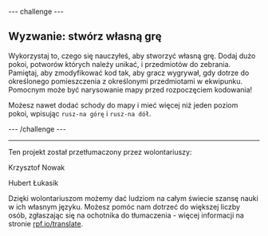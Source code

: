 --- challenge ---

## Wyzwanie: stwórz własną grę

Wykorzystaj to, czego się nauczyłeś, aby stworzyć własną grę. Dodaj dużo pokoi, potworów których należy unikać, i przedmiotów do zebrania. Pamiętaj, aby zmodyfikować kod tak, aby gracz wygrywał, gdy dotrze do określonego pomieszczenia z określonymi przedmiotami w ekwipunku. Pomocnym może być narysowanie mapy przed rozpoczęciem kodowania!

Możesz nawet dodać schody do mapy i mieć więcej niż jeden poziom pokoi, wpisując `rusz-na górę` i `rusz-na dół`.

--- /challenge ---


***
Ten projekt został przetłumaczony przez wolontariuszy:

Krzysztof Nowak

Hubert Łukasik

Dzięki wolontariuszom możemy dać ludziom na całym świecie szansę nauki w ich własnym języku. Możesz pomóc nam dotrzeć do większej liczby osób, zgłaszając się na ochotnika do tłumaczenia - więcej informacji na stronie [rpf.io/translate](https://rpf.io/translate).